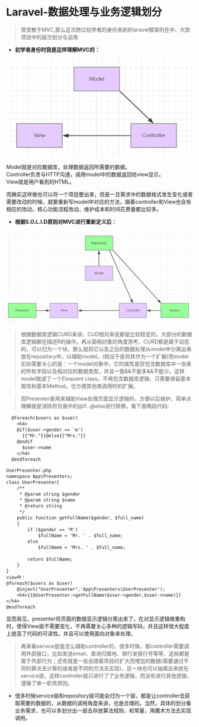 # Laravel-数据处理与业务逻辑划分

> 曾受教于MVC,那么这次跨过初学者的身份来剖析laravel框架的在中、大型项目中的层次划分与运用

* **初学者身份时我是这样理解MVC的：**

![](../.gitbook/assets/laravel-mvc.png)

Model就是对应数据库，处理数据返回所需要的数据。  
 Controller负责与HTTP沟通，调用model中的数据返回给view显示。  
 View就是用户看到的HTML。

而确实这样做也可以将一个项目整出来，但是一旦需求中的数据格式发生变化或者需要改动的时候，就要重新写model中对应的方法，跟着controller和View也会有相应的改动。核心功能流程改动，维护成本和时间花费量都比较多。

* **根据S.O.L.I.D原则对MVC进行重新定义后：**

![](../.gitbook/assets/laravel-solid.png)

> 根据数据库逻辑CURD来讲，CUD相对来说都是比较稳定的，大部分的数据库逻辑都在描述R的操作。再从面相对象的角度思考，CURD都是属于动态的，可以归为一个块，那么就将它以及之后的数据处理从model中分离出来放在repository中，以辅助model。\(相当于是将其作为一个扩展\)而model实际需要关心的是：一个model对象中，它的属性是否包含数据库中一张表的所有字段以及相对应的数据类型，并且一致&&不能多&&不能少。这样model就成了一个Eloquent class，不再包含数据库逻辑，只需要保留基本属性和基本Method。也方便其他类调用时的扩展。

> 而Presenter是用来辅助View处理页面显示逻辑的，方便以后维护。简单点理解就是消除将页面中的@if...@else进行转移。看下面两段代码:



```text
  @foreach($users as $user)
    <h4>    
    @if($user->gender == 'm')
      {{"Mr."}}@else{{"Mrs."}}        
    @endif
      $user->name
    </h4>
  @endforeach
```

```text
UserPresenter.php
namespace App\Presenters;
class UserPresenter{
    /**
     * @param string $gender
     * @param string $name
     * @return string
     */
    public function getFullName($gender, $full_name)
    {
        if ($gender == 'M')
            $fullName = 'Mr. ' . $full_name;
        else
            $fullName = 'Mrs. ' . $full_name;

        return $fullName;
    }
}
view中：
@foreach($users as $user)
    @inject("UserPresenter",'App\Presenters\UserPresenter'); 
    <h4>{{$UserPresenter->getFullName($user->gender,$user->name)}}</h4>
@endforeach
```

显而易见，presenter将页面的数据显示逻辑分离出来了，在对显示逻辑做重构时，使得View层不需要变化，不再需要关心多种的逻辑写码，并且这样很大程度上提高了代码的可读性。并且可以使用面向对象来处理。

> 再来看service层是怎么辅助controller的，很多时候，都controller需要调用外部接口，比如发送email、查询归属地、银行发报行号等等，这些都是属于外部行为；还有就是一些会随着项目的扩大而增加的数据\(需要通过不同的算法去计算的或者是不同的方法去实现\)，这一块也可以抽离出来放在service层，这样controller就只进行了了业务逻辑，而没有进行其他逻辑，遵循了单一职责原则。

* 很多时候service层和repository层可能会归为一个层，都是让controller去获取需要的数据的，从数据的调用角度来讲，也是合理的。当然，具体的划分看业务需求，也可以多划分出一层去存放算法规则，和常量，用魔术方法去实现调用。





